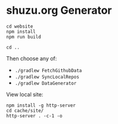 shuzu.org Generator
===================

```
cd website
npm install
npm run build

cd ..
```

Then choose any of:

- `./gradlew FetchGithubData`
- `./gradlew SyncLocalRepos`
- `./gradlew DataGenerator`

View local site:

```
npm install -g http-server
cd cache/site/
http-server . -c-1 -o
```

